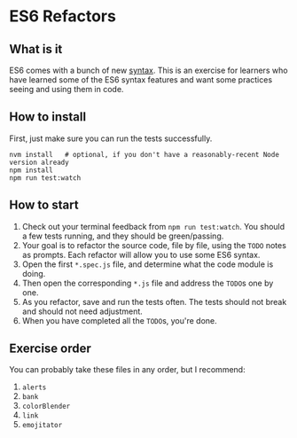 # ES6 Refactors

## What is it

ES6 comes with a bunch of new [syntax](https://github.com/getify/You-Dont-Know-JS/blob/master/es6%20%26%20beyond/ch2.md).  This is an exercise for learners who have learned some of the ES6 syntax features and want some practices seeing and using them in code.

## How to install

First, just make sure you can run the tests successfully.

```
nvm install   # optional, if you don't have a reasonably-recent Node version already
npm install
npm run test:watch
```

## How to start

1. Check out your terminal feedback from `npm run test:watch`.  You should a few tests running, and they should be green/passing.
2. Your goal is to refactor the source code, file by file, using the `TODO` notes as prompts.  Each refactor will allow you to use some ES6 syntax.
3. Open the first `*.spec.js` file, and determine what the code module is doing.  
4. Then open the corresponding `*.js` file and address the `TODO`s one by one.
5. As you refactor, save and run the tests often.  The tests should not break and should not need adjustment.
6. When you have completed all the `TODO`s, you're done.

## Exercise order

You can probably take these files in any order, but I recommend:

1. `alerts`
2. `bank`
3. `colorBlender`
4. `link`
5. `emojitator`

